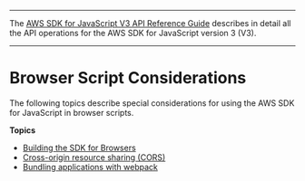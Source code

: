 --------

 The [AWS SDK for JavaScript V3 API Reference Guide](https://docs.aws.amazon.com/AWSJavaScriptSDK/v3/latest/index.html) describes in detail all the API operations for the AWS SDK for JavaScript version 3 \(V3\)\. 

--------

# Browser Script Considerations<a name="browser-js-considerations"></a>

The following topics describe special considerations for using the AWS SDK for JavaScript in browser scripts\.

**Topics**
+ [Building the SDK for Browsers](building-sdk-for-browsers.md)
+ [Cross\-origin resource sharing \(CORS\)](cors.md)
+ [Bundling applications with webpack](webpack.md)